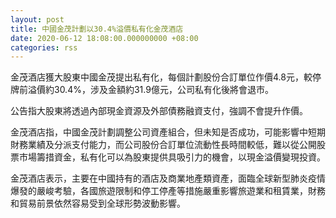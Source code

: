 ```yaml
---
layout: post
title: 中國金茂計劃以30.4%溢價私有化金茂酒店
date: 2020-06-12 18:08:00.000000000 +08:00
categories: rss
---
```


金茂酒店獲大股東中國金茂提出私有化，每個計劃股份合訂單位作價4.8元，較停牌前溢價約30.4%，涉及金額約31.9億元，公司私有化後將會退市。

公告指大股東將透過內部現金資源及外部債務融資支付，強調不會提升作價。

金茂酒店指，中國金茂計劃調整公司資產組合，但未知是否成功，可能影響中短期財務業績及分派支付能力，而公司股份合訂單位流動性長時間較低，難以從公開股票市場籌措資金，私有化可以為股東提供具吸引力的機會，以現金溢價變現投資。

金茂酒店表示，主要在中國持有的酒店及商業地產類資產，面臨全球新型肺炎疫情爆發的嚴峻考驗，各國旅遊限制和停工停產等措施嚴重影響旅遊業和租賃業，財務和貿易前景依然容易受到全球形勢波動影響。

